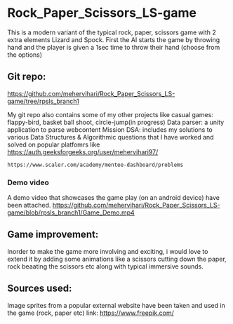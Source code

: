 # Rock_Paper_Scissors_LS-game
This is a modern variant of the typical rock, paper, scissors game with 2 extra elements Lizard and Spock.
First the AI starts the game by throwing hand and the player is given a 1sec time to throw their hand (choose from the options)

## Git repo:
https://github.com/mehervihari/Rock_Paper_Scissors_LS-game/tree/rpsls_branch1

My git repo also contains some of my other projects like
	casual games: flappy-bird, basket ball shoot, circle-jump(in progress)
	Data parser: a unity application to parse webcontent
	Mission DSA: includes my solutions to various Data Structures & Algorithmic questions that I have worked and solved on popular platfomrs like
	https://auth.geeksforgeeks.org/user/mehervihari97/
	
	https://www.scaler.com/academy/mentee-dashboard/problems

### Demo video
A demo video that showcases the game play (on an android device) have been attached.
https://github.com/mehervihari/Rock_Paper_Scissors_LS-game/blob/rpsls_branch1/Game_Demo.mp4

## Game improvement:
Inorder to make the game more involving and exciting, i would love to extend it by adding some animations like a scissors cutting down the paper, rock beaating the scissors etc
along with typical immersive sounds.

## Sources used:
Image sprites from a popular external website have been taken and used in the game (rock, paper etc)
link: https://www.freepik.com/


